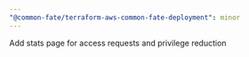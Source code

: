 ```yaml
---
"@common-fate/terraform-aws-common-fate-deployment": minor
---
```


Add stats page for access requests and privilege reduction
